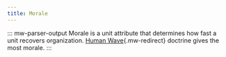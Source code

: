 ```yaml
---
title: Morale
---
```


::: mw-parser-output
Morale is a unit attribute that determines how fast a unit recovers
organization. [Human Wave](/wiki/Human_Wave "Human Wave"){.mw-redirect}
doctrine gives the most morale.
:::
